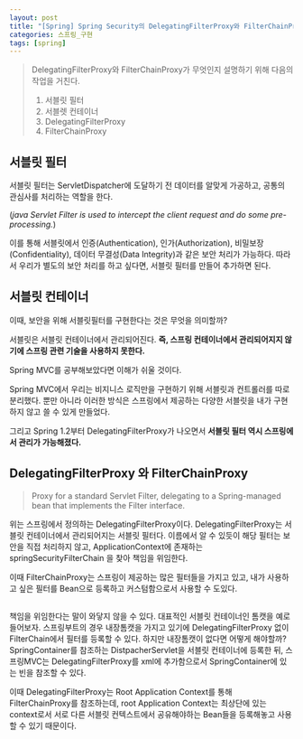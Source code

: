 ```yaml
---
layout: post
title: "[Spring] Spring Security의 DelegatingFilterProxy와 FilterChainProxy"
categories: 스프링_구현
tags: [spring]
---
```


> DelegatingFilterProxy와 FilterChainProxy가 무엇인지 설명하기 위해 다음의 작업을 거친다.
> 
> 1. 서블릿 필터
> 2. 서블렛 컨테이너
> 3. DelegatingFilterProxy
> 3. FilterChainProxy





## 서블릿 필터
서블릿 필터는 ServletDispatcher에 도달하기 전 데이터를 알맞게 가공하고, 공통의 관심사를 처리하는 역할을 한다.<div>
(*java Servlet Filter is used to intercept the client request and do some pre-processing.*)


이를 통해 서블릿에서 인증(Authentication), 인가(Authorization), 비밀보장(Confidentiality), 데이터 무결성(Data Integrity)과 같은 
보안 처리가 가능하다. 따라서 우리가 별도의 보안 처리를 하고 싶다면, 서블릿 필터를 만들어 추가하면 된다.

## 서블릿 컨테이너
이때, 보안을 위해 서블릿필터를 구현한다는 것은 무엇을 의미할까?

서블릿은 서블릿 컨테이너에서 관리되어진다. 
**즉, 스프링 컨테이너에서 관리되어지지 않기에 스프링 관련 기술을 사용하지 못한다.**


Spring MVC를 공부해보았다면 이해가 쉬울 것이다. <div>
Spring MVC에서 우리는 비지니스 로직만을 구현하기 위해 서블릿과 컨트롤러를 따로 분리했다.
뿐만 아니라 이러한 방식은 스프링에서 제공하는 다양한 서블릿을 내가 구현하지 않고 쓸 수 있게 만들었다.

그리고 Spring 1.2부터 DelegatingFilterProxy가 나오면서 **서블릿 필터 역시 스프링에서 관리가 가능해졌다.**



## DelegatingFilterProxy 와 FilterChainProxy
> Proxy for a standard Servlet Filter, delegating to a Spring-managed bean that implements the Filter interface.

위는 스프링에서 정의하는 DelegatingFilterProxy이다.
DelegatingFilterProxy는 서블릿 컨테이너에서 관리되어지는 서블릿 필터다.
이름에서 알 수 있듯이 해당 필터는 보안을 직접 처리하지 않고, ApplicationContext에 존재하는 springSecurityFilterChain
을 찾아 책임을 위임한다.

이때 FilterChainProxy는 스프링이 제공하는 많은 필터들을 가지고 있고,
내가 사용하고 싶은 필터를 Bean으로 등록하고 커스텀함으로서 사용할 수 도있다.


## 
책임을 위임한다는 말이 와닿지 않을 수 있다.
대표적인 서블릿 컨테이너인 톰캣을 예로 들어보자.
스프링부트의 경우 내장톰캣을 가지고 있기에 DelegatingFilterProxy 없이 FilterChain에서 필터를 등록할 수 있다.
하지만 내장톰캣이 없다면 어떻게 해야할까? 
SpringContainer를 참조하는 DistpacherServlet을 서블릿 컨테이너에 등록한 뒤,
스프링MVC는 DelegatingFilterProxy를 xml에 추가함으로서 SpringContainer에 있는 빈을 참조할 수 있다.

이때 DelegatingFilterProxy는 Root Application Context를 통해 FilterChainProxy를 참조하는데,
root Application Context는 최상단에 있는 context로서 
서로 다른 서블릿 컨텍스트에서 공유해야하는 Bean들을 등록해놓고 사용할 수 있기 때문이다.











